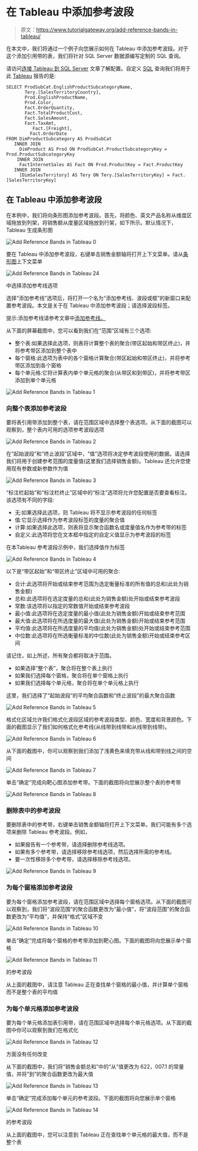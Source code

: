 # 在 Tableau 中添加参考波段

> 原文：<https://www.tutorialgateway.org/add-reference-bands-in-tableau/>

在本文中，我们将通过一个例子向您展示如何在 Tableau 中添加参考波段。对于这个添加引用带的表，我们将针对 SQL Server 数据源编写定制的 SQL 查询。

请访问[连接 Tableau 到 SQL Server](https://www.tutorialgateway.org/connecting-tableau-to-sql-server/) 文章了解配置。自定义 [SQL](https://www.tutorialgateway.org/sql/) 查询我们将用于此 [Tableau](https://www.tutorialgateway.org/tableau/) 报告的是:

```
SELECT ProdSubCat.EnglishProductSubcategoryName, 
	   Tery.[SalesTerritoryCountry], 
	   Prod.EnglishProductName, 
	   Prod.Color, 
	   Fact.OrderQuantity, 
	   Fact.TotalProductCost, 
	   Fact.SalesAmount, 
	   Fact.TaxAmt, 
          Fact.[Freight],
         Fact.OrderDate
FROM DimProductSubcategory AS ProdSubCat
   INNER JOIN
     DimProduct AS Prod ON ProdSubCat.ProductSubcategoryKey = Prod.ProductSubcategoryKey 
    INNER JOIN
     FactInternetSales AS Fact ON Prod.ProductKey = Fact.ProductKey 
   INNER JOIN
     [DimSalesTerritory] AS Tery ON Tery.[SalesTerritoryKey] = Fact.[SalesTerritoryKey]
```

## 在 Tableau 中添加参考波段

在本例中，我们将向条形图添加参考波段。首先，将颜色、英文产品名称从维度区域拖放到列架，将销售额从度量区域拖放到行架，如下所示。默认情况下，Tableau 生成条形图

![Add Reference Bands in Tableau 0](img/9dde9f96f54776eeee4f3e1f1d14a01c.png)

要在 Tableau 中添加参考波段，右键单击销售金额轴将打开上下文菜单。请从[条形图](https://www.tutorialgateway.org/bar-chart-in-tableau/)上下文菜单

![Add Reference Bands in Tableau 24](img/88b6c0ad463227a9410be12b100acba5.png)

中选择添加参考线选项

选择“添加参考线”选项后，将打开一个名为“添加参考线、波段或框”的新窗口来配置参考波段。本文是关于在 Tableau 中添加参考波段；请选择波段标签。

提示:添加参考线请参考文章中[添加参考线。](https://www.tutorialgateway.org/add-reference-lines-in-tableau/)

从下面的屏幕截图中，您可以看到我们在“范围”区域有三个选项:

*   整个表:如果选择此选项，则表将计算整个表的聚合(带区起始和带区终止)，并将参考带区添加到整个表中
*   每个窗格:此选项为表中的各个窗格计算聚合(带区起始和带区终止)，并将参考带区添加到各个窗格
*   每个单元格:它将计算表内单个单元格的聚合(从带区和到带区)，并将参考带区添加到单个单元格

![Add Reference Bands in Tableau 1](img/01c5fd7112431882e8da345f15eb7194.png)

### 向整个表添加参考波段

要将表引用带添加到整个表，请在范围区域中选择整个表选项。从下面的截图可以观察到，整个表内可用的选项参考波段选项

![Add Reference Bands in Tableau 2](img/835f99478cdba6d04b4a3bdaedb39ee5.png)

在“起始波段”和“终止波段”区域中，“值”选项将决定参考波段使用的数据。请选择我们将用于创建参考范围的度量值(这里我们选择销售金额)。Tableau 还允许您使用现有参数或新参数作为值

![Add Reference Bands in Tableau 3](img/0e622751045e0f79dcd5550a366b27cd.png)

“标注栏起始”和“标注栏终止”区域中的“标注”选项将允许您配置是否要查看标注。该选项有不同的字段:

*   无:如果选择此选项，则 Tableau 将不显示参考波段的任何标签
*   值:它显示选择作为参考波段标签的度量的聚合值
*   计算:如果选择此选项，则表将显示聚合函数名或度量值名作为参考带的标签
*   自定义:此选项将您在文本框中指定的自定义值显示为参考波段的标签

在本Tableau 参考波段示例中，我们选择值作为标签

![Add Reference Bands in Tableau 4](img/1310b54dc79185a8817598bc25dba442.png)

以下是“带区起始”和“带区终止”区域中可用的聚合:

*   合计:此选项将开始或结束参考范围为选定衡量标准的所有值的总和(此处为销售金额)
*   总和:此选项将在选定度量的总和(此处为销售金额)处开始或结束参考波段
*   常数:该选项将以指定的常数值开始或结束参考波段
*   最小值:此选项将在选定度量的最小值(此处为销售金额)开始或结束参考范围
*   最大值:此选项将在所选度量的最大值(此处为销售金额)开始或结束参考范围
*   平均值:此选项将在所选度量的平均值(此处为销售金额)处开始或结束参考范围
*   中位数:此选项将在所选衡量标准的中位数(此处为销售金额)开始或结束参考区间

请记住，如上所述，所有聚合都将取决于范围。

*   如果选择“整个表”，聚合将在整个表上执行
*   如果我们选择每个窗格，聚合将在单个窗格上执行
*   如果我们选择每个单元格，聚合将在单个单元格上执行

这里，我们选择了“起始波段”的平均聚合函数和“终止波段”的最大聚合函数

![Add Reference Bands in Tableau 5](img/47c3d322ce9ff0869682a408eec43dd0.png)

格式化区域允许我们格式化波段区域的参考波段类型、颜色、宽度和背景颜色。下面的截图显示了我们如何格式化参考线(从线带到线带和从线带到线带)。

![Add Reference Bands in Tableau 6](img/dbba68c275b5c460c4deaba6b20f86c6.png)

从下面的截图中，你可以观察到我们添加了浅黄色来填充带从线和带到线之间的空间

![Add Reference Bands in Tableau 7](img/b1dbe1cb23a3a2d1bce64c416e5431c3.png)

单击“确定”完成向靶心图添加参考带。下面的截图将向您展示整个表的参考带

![Add Reference Bands in Tableau 8](img/4d9b99c9b2e4a6c9cd2c12f113b612dc.png)

### 删除表中的参考波段

要删除表中的参考带，右键单击销售金额轴将打开上下文菜单。我们可能有多个选项来删除 Tableau 参考波段。例如，

*   如果报告有一个参考带，请选择删除参考线选项。
*   如果有多个参考带，请选择移除参考线选项，然后选择所需的参考线。
*   要一次性移除多个参考带，请选择移除参考线选项。

![Add Reference Bands in Tableau 9](img/75d05107fef8ba68383e0b7e14baedab.png)

### 为每个窗格添加参考波段

要为每个窗格添加参考波段，请在范围区域中选择每个窗格选项。从下面的截图可以观察到，我们将“波段范围”的聚合函数更改为“最小值”，将“波段范围”的聚合函数更改为“平均值”，并保持“格式”区域不变

![Add Reference Bands in Tableau 10](img/b81399b147c0e28da0459ade73ec1073.png)

单击“确定”完成将每个窗格的参考带添加到靶心图。下面的截图将向您展示单个窗格

![Add Reference Bands in Tableau 11](img/62bb6bf0307ec9a08d8afc898de72501.png)

的参考波段

从上面的截图中，请注意 Tableau 正在查找单个窗格的最小值，并计算单个窗格而不是整个表的平均值

### 为每个单元格添加参考波段

要为每个单元格添加表引用带，请在范围区域中选择每个单元格选项。从下面的截图中你可以观察到我们在格式化

![Add Reference Bands in Tableau 12](img/18f1514315e4b00a91e4125474efa3ab.png)

方面没有任何改变

从下面的截图中，我们将“销售金额总和”中的“从”值更改为 622，007.1 的常量值，并将“到”的聚合函数更改为最大值

![Add Reference Bands in Tableau 13](img/47c7d0a439566e468b698584f06af565.png)

单击“确定”完成添加每个单元的参考波段。下面的截图将向您展示单个窗格

![Add Reference Bands in Tableau 14](img/7a961e9f689290cad85aa95745548ba1.png)

的参考波段

从上面的截图中，您可以注意到 Tableau 正在查找单个单元格的最大值，而不是整个表